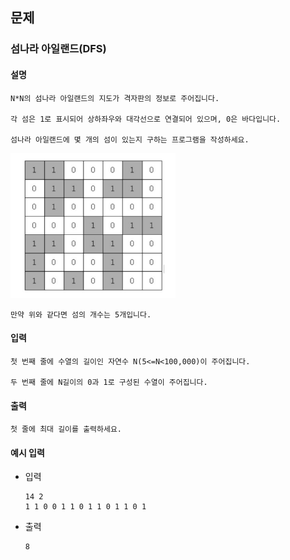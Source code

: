 ## 문제

###  섬나라 아일랜드(DFS)

#### 설명
```
N*N의 섬나라 아일랜드의 지도가 격자판의 정보로 주어집니다.

각 섬은 1로 표시되어 상하좌우와 대각선으로 연결되어 있으며, 0은 바다입니다.

섬나라 아일랜드에 몇 개의 섬이 있는지 구하는 프로그램을 작성하세요.
```

<img src="resources/image.png" width="264"/>

```
만약 위와 같다면 섬의 개수는 5개입니다.
```

#### 입력
```
첫 번째 줄에 수열의 길이인 자연수 N(5<=N<100,000)이 주어집니다.

두 번째 줄에 N길이의 0과 1로 구성된 수열이 주어집니다.
```

#### 출력
```
첫 줄에 최대 길이를 출력하세요.
```

#### 예시 입력
- 입력
    ```
    14 2
    1 1 0 0 1 1 0 1 1 0 1 1 0 1
    ```
- 출력
    ```
  8    
  ```
